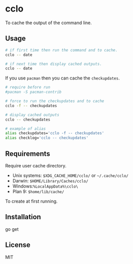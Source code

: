 # cclo

To cache the output of the command line.

## Usage

```sh
# if first time then run the command and to cache.
cclo -- date

# if next time then display cached outputs.
cclo -- date
```

If you use `pacman` then you can cache the `checkupdates`.

```sh
# require before run
#pacman -S pacman-contrib

# force to run the checkupdates and to cache
cclo -f -- checkupdates

# display cached outputs
cclo -- checkupdates

# example of alias
alias checkupdates='cclo -f -- checkupdates'
alias checklog='cclo -- checkupdates'
```

## Requirements

Require user cache directory.

- Unix systems: `$XDG_CACHE_HOME/cclo/` or `~/.cache/cclo/`
- Darwin: `$HOME/Library/Caches/cclo/`
- Windows:`%LocalAppData%\cclo\`
- Plan 9: `$home/lib/cache/`

To create at first running.

## Installation

go get

## License

MIT
